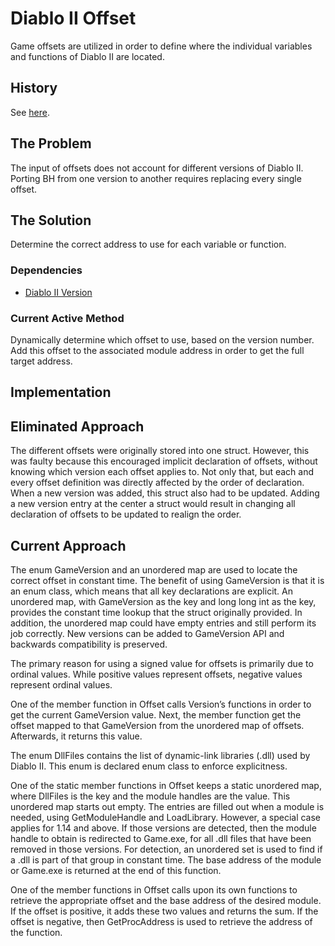 # Diablo II Offset

Game offsets are utilized in order to define where the individual variables and functions of Diablo II are located.

## History

See [here](../Version).

## The Problem

The input of offsets does not account for different versions of Diablo II. Porting BH from one version to another requires replacing every single offset.

## The Solution

Determine the correct address to use for each variable or function.

### Dependencies

- [Diablo II Version](../Version)

### Current Active Method

Dynamically determine which offset to use, based on the version number. Add this offset to the associated module address in order to get the full target address.

## Implementation

## Eliminated Approach

The different offsets were originally stored into one struct. However, this was faulty because this encouraged implicit declaration of offsets, without knowing which version each offset applies to. Not only that, but each and every offset definition was directly affected by the order of declaration. When a new version was added, this struct also had to be updated. Adding a new version entry at the center a struct would result in changing all declaration of offsets to be updated to realign the order.

## Current Approach

The enum GameVersion and an unordered map are used to locate the correct offset in constant time. The benefit of using GameVersion is that it is an enum class, which means that all key declarations are explicit. An unordered map, with GameVersion as the key and long long int as the key, provides the constant time lookup that the struct originally provided. In addition, the unordered map could have empty entries and still perform its job correctly. New versions can be added to GameVersion API and backwards compatibility is preserved.

The primary reason for using a signed value for offsets is primarily due to ordinal values. While positive values represent offsets, negative values represent ordinal values.

One of the member function in Offset calls Version’s functions in order to get the current GameVersion value. Next, the member function get the offset mapped to that GameVersion from the unordered map of offsets. Afterwards, it returns this value.

The enum DllFiles contains the list of dynamic-link libraries (.dll) used by Diablo II. This enum is declared enum class to enforce explicitness.

One of the static member functions in Offset keeps a static unordered map, where DllFiles is the key and the module handles are the value.  This unordered map starts out empty. The entries are filled out when a module is needed, using GetModuleHandle and LoadLibrary. However, a special case applies for 1.14 and above. If those versions are detected, then the module handle to obtain is redirected to Game.exe, for all .dll files that have been removed in those versions. For detection, an unordered set is used to find if a .dll is part of that group in constant time. The base address of the module or Game.exe is returned at the end of this function.

One of the member functions in Offset calls upon its own functions to retrieve the appropriate offset and the base address of the desired module. If the offset is positive, it adds these two values and returns the sum. If the offset is negative, then GetProcAddress is used to retrieve the address of the function.
